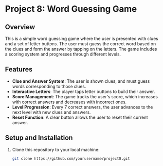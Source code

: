 # Project 8: Word Guessing Game

## Overview

This is a simple word guessing game where the user is presented with clues and a set of letter buttons. The user must guess the correct word based on the clues and form the answer by tapping on the letters. The game includes a scoring system and progresses through different levels.

## Features

- **Clue and Answer System**: The user is shown clues, and must guess words corresponding to those clues.
- **Interactive Letters**: The player taps letter buttons to build their answer.
- **Score Management**: The game tracks the user's score, which increases with correct answers and decreases with incorrect ones.
- **Level Progression**: Every 7 correct answers, the user advances to the next level with new clues and answers.
- **Reset Function**: A clear button allows the user to reset their current answer.

## Setup and Installation

1. Clone this repository to your local machine:
   ```bash
   git clone https://github.com/yourusername/project8.git
